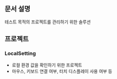 ## 문서 설명
테스트 목적의 프로젝트를 관리하기 위한 솔루션

## 프로젝트
### LocalSetting
- 로컬 환경 값을 확인하기 위한 프로젝트
- 마우스, 키보드 연결 여부, 터치 디스플레이 사용 여부 등
